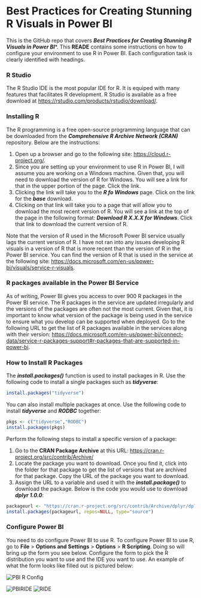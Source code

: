 # Best Practices for Creating Stunning R Visuals in Power BI

This is the GitHub repo that covers ***Best Practices for Creating Stunning R Visuals in Power BI****. This **READE** contains some instructions on how to configure your environment to use R in Power BI. Each configuration task is clearly identified with headings.

### R Studio
The R Studio IDE is the most popular IDE for R. It is equiped with many features that facilitates R development. R Studio is available as a free download at https://rstudio.com/products/rstudio/download/. 

### Installing R
The R programming is a free open-source programming language that can be downloaded from the ***Comprehensive R Archive Network (CRAN)*** repository. Below are the instructions:

1.	Open up a browser and go to the following site:  https://cloud.r-project.org/. 
2.	Since you are setting up your environment to use R in Power BI, I will assume you are working on a Windows machine. Given that, you will need to download the version of R for Windows. You will see a link for that in the upper portion of the page. Click the link. 
3.	Clicking the link will take you to the ***R fo Windows*** page. Click on the link for the ***base*** download.
4.	Clicking on that link will take you to a page that will allow you to download the most recent version of R. You will see a link at the top of the page in the following format:  ***Download R X.X.X for Windows***. Click that link to download the current version of R.

Note that the version of R used in the Microsoft Power BI service usually lags the current version of R. I have not ran into any issues developing R visuals in a version of R that is more recent than the version of R in the Power BI service. You can find the version of R that is used in the service at the following site:  https://docs.microsoft.com/en-us/power-bi/visuals/service-r-visuals.

### R packages available in the Power BI Service
As of writing, Power BI gives you access to over 900 R packages in the Power BI service. The R packages in the service are updated irregularly and the versions of the packages are often not the most current. Given that, it is important to know what version of the package is being used in the service to ensure what you develop can be supported when deployed. Go to the following URL to get the list of R packages available in the services along with their version:  https://docs.microsoft.com/en-us/power-bi/connect-data/service-r-packages-support#r-packages-that-are-supported-in-power-bi.

### How to Install R Packages
The ***install.packages()*** function is used to install packages in R. Use the following code to install a single packages such as ***tidyverse***:
```R
install.packages("tidyverse")
```
You can also install multiple packages at once. Use the following code to install ***tidyverse*** and ***RODBC*** together:
```R
pkgs <- c("tidyverse","RODBC")
install.packages(pkgs)
```
Perform the following steps to install a specific version of a package:

1.  Go to the **CRAN Package Archive** at this URL:  https://cran.r-project.org/src/contrib/Archive/
2.  Locate the package you want to download. Once you find it, click into the folder for that package to get the list of versions that are archived for that package. Copy the URL of the package you want to download.
3.  Assign the URL to a variable and used it with the ***install.package()*** to download the package. Below is the code you would use to download ***dplyr 1.0.0***:
```R
packageurl <- "https://cran.r-project.org/src/contrib/Archive/dplyr/dplyr_1.0.0.tar.gz"
install.packages(packageurl, repos=NULL, type="source")
```

### Configure Power BI
You need to do configure Power BI to use R. To configure Power BI to use R, go to **File** > **Options and Settings** > **Options** > **R Scripting**. Doing so will bring up the form you see below. Configure the form to pick the R distribution you want to use and the IDE you want to use. An example of what the form looks like filled out is pictured below: 

![PBI R Config](./Files/RConfig.png)


![PBIRIDE](./Files/RConfig.png)
![RIDE](./Files/RConfig.png)
